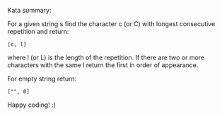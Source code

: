 Kata summary:

For a given string s find the character c (or C) with longest consecutive repetition and return:
```
[c, l]
```
where l (or L) is the length of the repetition. If there are two or more characters with the same l return the first in order of appearance.

For empty string return:
```
["", 0]
```
Happy coding! :)